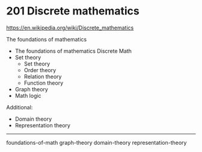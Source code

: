 # 201 Discrete mathematics

https://en.wikipedia.org/wiki/Discrete_mathematics


The foundations of mathematics
- The foundations of mathematics
Discrete Math
- Set theory
  - Set theory
  - Order theory
  - Relation theory
  - Function theory
- Graph theory
- Math logic

Additional:
- Domain theory
- Representation theory

---

foundations-of-math
graph-theory
domain-theory
representation-theory
